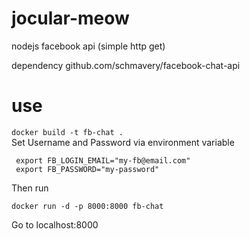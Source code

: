 # jocular-meow
nodejs facebook api (simple http get)

dependency github.com/schmavery/facebook-chat-api

# use
`docker build -t fb-chat .  `  
Set Username and Password via environment variable
```
 export FB_LOGIN_EMAIL="my-fb@email.com"
 export FB_PASSWORD="my-password"
```
Then run
```
docker run -d -p 8000:8000 fb-chat
```
Go to localhost:8000
